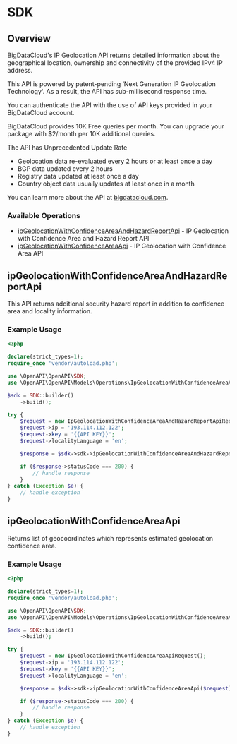 # SDK

## Overview

BigDataCloud's IP Geolocation API returns detailed information about the geographical location, ownership and connectivity of the provided IPv4 IP address.

This API is powered by patent-pending ‘Next Generation IP Geolocation Technology'. As a result, the API has sub-millisecond response time.

You can authenticate the API with the use of API keys provided in your BigDataCloud account.

BigDataCloud provides 10K Free queries per month. You can upgrade your package with $2/month per 10K additional queries.

The API has Unprecedented Update Rate
- Geolocation data re-evaluated every 2 hours or at least once a day
- BGP data updated every 2 hours
- Registry data updated at least once a day
- Country object data usually updates at least once in a month 

You can learn more about the API at [bigdatacloud.com](https://www.bigdatacloud.com/ip-geolocation-apis).

### Available Operations

* [ipGeolocationWithConfidenceAreaAndHazardReportApi](#ipgeolocationwithconfidenceareaandhazardreportapi) - IP Geolocation with Confidence Area and Hazard Report API
* [ipGeolocationWithConfidenceAreaApi](#ipgeolocationwithconfidenceareaapi) - IP Geolocation with Confidence Area API

## ipGeolocationWithConfidenceAreaAndHazardReportApi

This API returns additional security hazard report in addition to confidence area and locality information.

### Example Usage

```php
<?php

declare(strict_types=1);
require_once 'vendor/autoload.php';

use \OpenAPI\OpenAPI\SDK;
use \OpenAPI\OpenAPI\Models\Operations\IpGeolocationWithConfidenceAreaAndHazardReportApiRequest;

$sdk = SDK::builder()
    ->build();

try {
    $request = new IpGeolocationWithConfidenceAreaAndHazardReportApiRequest();
    $request->ip = '193.114.112.122';
    $request->key = '{{API KEY}}';
    $request->localityLanguage = 'en';

    $response = $sdk->sdk->ipGeolocationWithConfidenceAreaAndHazardReportApi($request);

    if ($response->statusCode === 200) {
        // handle response
    }
} catch (Exception $e) {
    // handle exception
}
```

## ipGeolocationWithConfidenceAreaApi

Returns list of geocoordinates which represents estimated geolocation confidence area.

### Example Usage

```php
<?php

declare(strict_types=1);
require_once 'vendor/autoload.php';

use \OpenAPI\OpenAPI\SDK;
use \OpenAPI\OpenAPI\Models\Operations\IpGeolocationWithConfidenceAreaApiRequest;

$sdk = SDK::builder()
    ->build();

try {
    $request = new IpGeolocationWithConfidenceAreaApiRequest();
    $request->ip = '193.114.112.122';
    $request->key = '{{API KEY}}';
    $request->localityLanguage = 'en';

    $response = $sdk->sdk->ipGeolocationWithConfidenceAreaApi($request);

    if ($response->statusCode === 200) {
        // handle response
    }
} catch (Exception $e) {
    // handle exception
}
```
